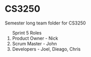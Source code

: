 # CS3250
Semester long team folder for CS3250

<ol>Sprint 5 Roles
	<li>Product Owner - Nick</li>
	<li>Scrum Master - John</li>
	<li>Developers - Joel, Dieago, Chris</li>
</ol>
